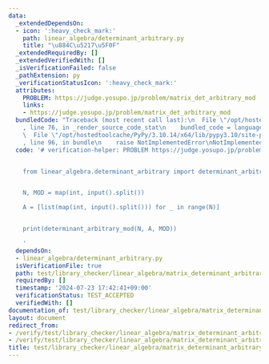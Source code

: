 ```yaml
---
data:
  _extendedDependsOn:
  - icon: ':heavy_check_mark:'
    path: linear_algebra/determinant_arbitrary.py
    title: "\u884C\u5217\u5F0F"
  _extendedRequiredBy: []
  _extendedVerifiedWith: []
  _isVerificationFailed: false
  _pathExtension: py
  _verificationStatusIcon: ':heavy_check_mark:'
  attributes:
    PROBLEM: https://judge.yosupo.jp/problem/matrix_det_arbitrary_mod
    links:
    - https://judge.yosupo.jp/problem/matrix_det_arbitrary_mod
  bundledCode: "Traceback (most recent call last):\n  File \"/opt/hostedtoolcache/PyPy/3.10.14/x64/lib/pypy3.10/site-packages/onlinejudge_verify/documentation/build.py\"\
    , line 76, in _render_source_code_stat\n    bundled_code = language.bundle(\n\
    \  File \"/opt/hostedtoolcache/PyPy/3.10.14/x64/lib/pypy3.10/site-packages/onlinejudge_verify/languages/python.py\"\
    , line 96, in bundle\n    raise NotImplementedError\nNotImplementedError\n"
  code: '# verification-helper: PROBLEM https://judge.yosupo.jp/problem/matrix_det_arbitrary_mod


    from linear_algebra.determinant_arbitrary import determinant_arbitrary_mod


    N, MOD = map(int, input().split())

    A = [list(map(int, input().split())) for _ in range(N)]


    print(determinant_arbitrary_mod(N, A, MOD))

    '
  dependsOn:
  - linear_algebra/determinant_arbitrary.py
  isVerificationFile: true
  path: test/library_checker/linear_algebra/matrix_determinant_arbitrary_mod.test.py
  requiredBy: []
  timestamp: '2024-07-23 17:42:41+09:00'
  verificationStatus: TEST_ACCEPTED
  verifiedWith: []
documentation_of: test/library_checker/linear_algebra/matrix_determinant_arbitrary_mod.test.py
layout: document
redirect_from:
- /verify/test/library_checker/linear_algebra/matrix_determinant_arbitrary_mod.test.py
- /verify/test/library_checker/linear_algebra/matrix_determinant_arbitrary_mod.test.py.html
title: test/library_checker/linear_algebra/matrix_determinant_arbitrary_mod.test.py
---
```

